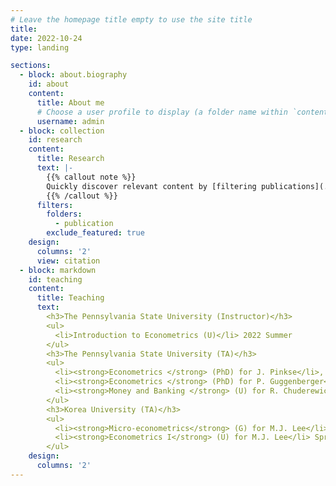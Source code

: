 ```yaml
---
# Leave the homepage title empty to use the site title
title:
date: 2022-10-24
type: landing

sections:
  - block: about.biography
    id: about
    content:
      title: About me
      # Choose a user profile to display (a folder name within `content/authors/`)
      username: admin
  - block: collection
    id: research
    content:
      title: Research
      text: |-
        {{% callout note %}}
        Quickly discover relevant content by [filtering publications](./publication/).
        {{% /callout %}}
      filters:
        folders:
          - publication
        exclude_featured: true
    design:
      columns: '2'
      view: citation
  - block: markdown
    id: teaching
    content:
      title: Teaching
      text: 
        <h3>The Pennsylvania State University (Instructor)</h3>
        <ul>
          <li>Introduction to Econometrics (U)</li> 2022 Summer
        </ul>
        <h3>The Pennsylvania State University (TA)</h3>
        <ul>
          <li><strong>Econometrics </strong> (PhD) for J. Pinkse</li>, Spring 2022 - Fall 2022
          <li><strong>Econometrics </strong> (PhD) for P. Guggenberger</li> Fall 2021
          <li><strong>Money and Banking </strong> (U) for R. Chuderewicz</li> Fall 2018 - Spring 2021
        </ul>
        <h3>Korea University (TA)</h3>
        <ul>
          <li><strong>Micro-econometrics</strong> (G) for M.J. Lee</li> Fall 2017
          <li><strong>Econometrics I</strong> (U) for M.J. Lee</li> Spring 2017 
        </ul>
    design:
      columns: '2'
---
```


